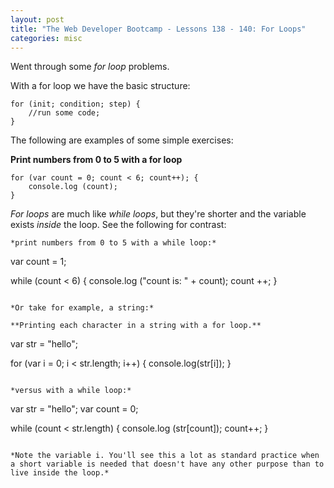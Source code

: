```yaml
---
layout: post
title: "The Web Developer Bootcamp - Lessons 138 - 140: For Loops"
categories: misc
---
```


Went through some *for loop* problems. 

With a for loop we have the basic structure:
```
for (init; condition; step) {
    //run some code;
}
```

The following are examples of some simple exercises:

**Print numbers from 0 to 5 with a for loop**
```
for (var count = 0; count < 6; count++); {
    console.log (count);
}
```
*For loops* are much like *while loops*, but they're shorter and the variable exists *inside* the loop. See the following for contrast:
```
*print numbers from 0 to 5 with a while loop:*
```
var count = 1;

while (count < 6) {
    console.log ("count is: " + count);
    count ++;
}
```

*Or take for example, a string:*

**Printing each character in a string with a for loop.**
```
var str = "hello";

for (var i = 0; i < str.length; i++) {
    console.log(str[i]);
}
```

*versus with a while loop:*
```
var str = "hello";
var count = 0;

while (count < str.length) {
    console.log (str[count]);
    count++;
}
```

*Note the variable i. You'll see this a lot as standard practice when a short variable is needed that doesn't have any other purpose than to live inside the loop.*